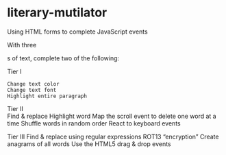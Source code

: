 # literary-mutilator
Using HTML forms to complete JavaScript events

With three <p>s of text, complete two of the following:
  
Tier I

    Change text color
    Change text font
    Highlight entire paragraph

  
Tier II  
    Find & replace
    Highlight word
    Map the scroll event to delete one word at a time
    Shuffle words in random order
    React to keyboard events

Tier III
    Find & replace using regular expressions
    ROT13 “encryption”
    Create anagrams of all words
    Use the HTML5 drag & drop events
